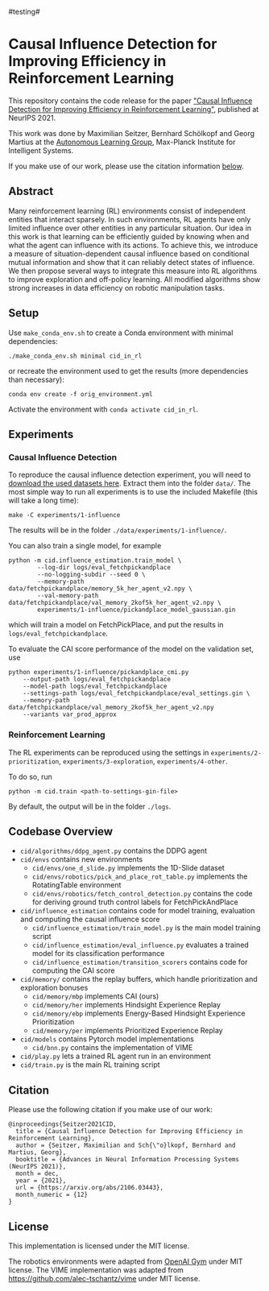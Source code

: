 #testing#

# Causal Influence Detection for Improving Efficiency in Reinforcement Learning

This repository contains the code release for the paper ["Causal Influence Detection for Improving Efficiency in Reinforcement Learning"](https://arxiv.org/abs/2106.03443), published at NeurIPS 2021. 

This work was done by Maximilian Seitzer, Bernhard Schölkopf and Georg Martius at the [Autonomous Learning Group](https://al.is.tuebingen.mpg.de/), Max-Planck Institute for Intelligent Systems.

If you make use of our work, please use the citation information [below](https://github.com/martius-lab/cid-in-rl#citation).

## Abstract

Many reinforcement learning (RL) environments consist of independent entities that interact sparsely. In such environments, RL agents have only limited influence over other entities in any particular situation. Our idea in this work is that learning can be efficiently guided by knowing when and what the agent can influence with its actions. To achieve this, we introduce a measure of situation-dependent causal influence based on conditional mutual information and show that it can reliably detect states of influence. We then propose several ways to integrate this measure into RL algorithms to improve exploration and off-policy learning. All modified algorithms show strong increases in data efficiency on robotic manipulation tasks. 

## Setup

Use `make_conda_env.sh` to create a Conda environment with minimal dependencies:

```
./make_conda_env.sh minimal cid_in_rl
```

or recreate the environment used to get the results (more dependencies than necessary):

```
conda env create -f orig_environment.yml
```

Activate the environment with `conda activate cid_in_rl`.

## Experiments

### Causal Influence Detection

To reproduce the causal influence detection experiment, you will need to [download the used datasets here](https://doi.org/10.17617/3.68TEG2).
Extract them into the folder `data/`. 
The most simple way to run all experiments is to use the included Makefile (this will take a long time):

```
make -C experiments/1-influence
```

The results will be in the folder `./data/experiments/1-influence/`.

You can also train a single model, for example

```
python -m cid.influence_estimation.train_model \
        --log-dir logs/eval_fetchpickandplace 
        --no-logging-subdir --seed 0 \
        --memory-path data/fetchpickandplace/memory_5k_her_agent_v2.npy \
        --val-memory-path data/fetchpickandplace/val_memory_2kof5k_her_agent_v2.npy \
        experiments/1-influence/pickandplace_model_gaussian.gin
```

which will train a model on FetchPickPlace, and put the results in `logs/eval_fetchpickandplace`.

To evaluate the CAI score performance of the model on the validation set, use 

```
python experiments/1-influence/pickandplace_cmi.py 
    --output-path logs/eval_fetchpickandplace 
    --model-path logs/eval_fetchpickandplace
    --settings-path logs/eval_fetchpickandplace/eval_settings.gin \
    --memory-path data/fetchpickandplace/val_memory_2kof5k_her_agent_v2.npy 
    --variants var_prod_approx
```

### Reinforcement Learning

The RL experiments can be reproduced using the settings in `experiments/2-prioritization`, `experiments/3-exploration`, `experiments/4-other`.

To do so, run 

```
python -m cid.train <path-to-settings-gin-file>
```

By default, the output will be in the folder `./logs`.


## Codebase Overview

- `cid/algorithms/ddpg_agent.py` contains the DDPG agent
- `cid/envs` contains new environments
  * `cid/envs/one_d_slide.py` implements the 1D-Slide dataset
  * `cid/envs/robotics/pick_and_place_rot_table.py` implements the RotatingTable environment
  * `cid/envs/robotics/fetch_control_detection.py` contains the code for deriving ground truth control labels for FetchPickAndPlace
- `cid/influence_estimation` contains code for model training, evaluation and computing the causal influence score
  * `cid/influence_estimation/train_model.py` is the main model training script
  * `cid/influence_estimation/eval_influence.py` evaluates a trained model for its classification performance
  * `cid/influence_estimation/transition_scorers` contains code for computing the CAI score
- `cid/memory/` contains the replay buffers, which handle prioritization and exploration bonuses
  * `cid/memory/mbp` implements CAI (ours)
  * `cid/memory/her` implements Hindsight Experience Replay
  * `cid/memory/ebp` implements Energy-Based Hindsight Experience Prioritization
  * `cid/memory/per` implements Prioritized Experience Replay
- `cid/models` contains Pytorch model implementations
  * `cid/bnn.py` contains the implementation of VIME
- `cid/play.py` lets a trained RL agent run in an environment
- `cid/train.py` is the main RL training script

## Citation

Please use the following citation if you make use of our work:

```
@inproceedings{Seitzer2021CID,
  title = {Causal Influence Detection for Improving Efficiency in Reinforcement Learning},
  author = {Seitzer, Maximilian and Sch{\"o}lkopf, Bernhard and Martius, Georg},
  booktitle = {Advances in Neural Information Processing Systems (NeurIPS 2021)},
  month = dec,
  year = {2021},
  url = {https://arxiv.org/abs/2106.03443},
  month_numeric = {12}
}
```

## License

This implementation is licensed under the MIT license.

The robotics environments were adapted from [OpenAI Gym](https://github.com/openai/gym/) under MIT license.
The VIME implementation was adapted from https://github.com/alec-tschantz/vime under MIT license.
